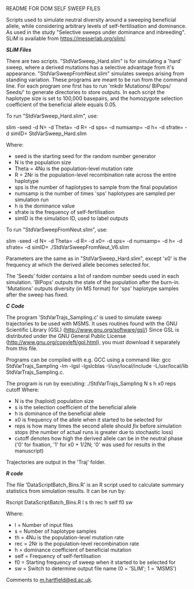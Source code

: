 README FOR DOM SELF SWEEP FILES

Scripts used to simulate neutral diversity around a sweeping beneficial allele, while considering arbitrary levels of self-fertilisation and dominance. As used in the study "Selective sweeps under dominance and inbreeding". SLiM is available from https://messerlab.org/slim/.

***SLiM Files***

There are two scripts. "StdVarSweep_Hard.slim" is for simulating a 'hard' sweep, where a derived mutations has a selective advantage from it's appearance. "StdVarSweepFromNeut.slim" simulates sweeps arising from standing variation. These programs are meant to be run from the command line. For each program one first has to run 'mkdir Mutations/ BIPops/ Seeds/' to generate directories to store outputs. In each script the haplotype size is set to 100,000 basepairs, and the homozygote selection coefficient of the beneficial allele equals 0.05.

To run "StdVarSweep_Hard.slim", use:

slim -seed <SEED> -d N=<POP SIZE> -d Theta=<MUT RATE> -d R=<REC RATE> -d sps=<OUTPUT HAPLOTYPES> -d numsamp=<NUMBER OF SAMPLES> -d h=<DOMINANCE> -d sfrate=<SELFING FREQUENCY> -d simID=<ID> StdVarSweep_Hard.slim

Where:
- seed is the starting seed for the random number generator
- N is the population size
- Theta = 4Nu is the population-level mutation rate
- R = 2Nr is the population-level recombination rate across the entire haplotype
- sps is the number of haplotypes to sample from the final population
- numsamp is the number of times 'sps' haplotypes are sampled per simulation run
- h is the dominance value
- sfrate is the frequency of self-fertilisation
- simID is the simulation ID, used to label outputs

To run "StdVarSweepFromNeut.slim", use:

slim -seed <SEED> -d N=<POP SIZE> -d Theta=<MUT RATE> -d R=<REC RATE> -d x0=<STARTING FREQUNCY> -d sps=<OUTPUT HAPLOTYPES> -d numsamp=<NUMBER OF SAMPLES> -d h=<DOMINANCE> -d sfrate=<SELFING FREQUENCY> -d simID=<ID> ./StdVarSweepFromNeut_V6.slim

Parameters are the same as in "StdVarSweep_Hard.slim", except 'x0' is the frequency at which the derived allele becomes selected for.

The 'Seeds' folder contains a list of random number seeds used in each simulation. 'BIPops' outputs the state of the population after the burn-in. 'Mutations' outputs diversity (in MS format) for 'sps' haplotype samples after the sweep has fixed.

***C Code***

The program 'StdVarTrajs_Sampling.c' is used to simulate sweep trajectories to be used with MSMS. It uses routines found with the GNU Scientific Library (GSL) (http://www.gnu.org/software/gsl/) Since GSL is distributed under the GNU General Public License (http://www.gnu.org/copyleft/gpl.html), you must download it separately from this file.

Programs can be compiled with e.g. GCC using a command like: gcc StdVarTrajs_Sampling -lm -lgsl -lgslcblas -I/usr/local/include -L/usr/local/lib StdVarTrajs_Sampling.c.

The program is run by executing:
./StdVarTrajs_Sampling N s h x0 reps cutoff
Where:
- N is the (haploid) population size
- s is the selection coefficient of the beneficial allele
- h is dominance of the beneficial allele
- x0 is frequency of the allele when it started to be selected for
- reps is how many times the second allele should *fix* before simulation stops (the number of actual runs is greater due to stochastic loss)
- cutoff denotes how high the derived allele can be in the neutral phase ('0' for fixation, '1' for x0 + 1/2N; '0' was used for results in the manuscript)

Trajectories are output in the 'Traj' folder.

***R code***

The file 'DataScriptBatch_Bins.R' is an R script used to calculate summary statistics from simulation results. It can be run by:

Rscript DataScriptBatch_Bins.R l s th rec h self f0 sw

Where:
- l = Number of input files
- s = Number of haplotype samples
- th = 4Nu is the population-level mutation rate
- rec = 2Nr is the population-level recombination rate
- h = dominance coefficient of beneficial mutation
- self = Frequency of self-fertilisation
- f0 = Starting frequency of sweep when it started to be selected for
- sw = Switch to determine output file name (0 = 'SLIM'; 1 = 'MSMS')

Comments to m.hartfield@ed.ac.uk.
